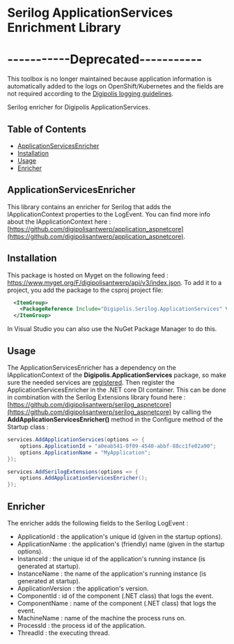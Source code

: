 # Serilog ApplicationServices Enrichment Library

# -----------Deprecated-----------
This toolbox is no longer maintained because application information is automatically added to the logs on OpenShift/Kubernetes and the fields are not required according to the [Digipolis logging guidelines](https://github.com/digipolisantwerpdocumentation/logging-requirements).


Serilog enricher for Digipolis ApplicationServices.

## Table of Contents

<!-- START doctoc generated TOC please keep comment here to allow auto update -->
<!-- DON'T EDIT THIS SECTION, INSTEAD RE-RUN doctoc TO UPDATE -->


- [ApplicationServicesEnricher](#applicationservicesenricher)
- [Installation](#installation)
- [Usage](#usage)
- [Enricher](#enricher)

<!-- END doctoc generated TOC please keep comment here to allow auto update -->

## ApplicationServicesEnricher

This library contains an enricher for Serilog that adds the IApplicationContext properties to the LogEvent.
You can find more info about the IApplicationContext here : [https://github.com/digipolisantwerp/application_aspnetcore](https://github.com/digipolisantwerp/application_aspnetcore).

## Installation

This package is hosted on Myget on the following feed : https://www.myget.org/F/digipolisantwerp/api/v3/index.json.
To add it to a project, you add the package to the csproj project file:

```xml
  <ItemGroup>
    <PackageReference Include="Digipolis.Serilog.ApplicationServices" Version="4.0.0" />
  </ItemGroup>
``` 

In Visual Studio you can also use the NuGet Package Manager to do this.

## Usage

The ApplicationServicesEnricher has a dependency on the IApplicationContext of the **Digipolis.ApplicationServices** package, so make sure the needed services are 
[registered](https://github.com/digipolisantwerp/application_aspnetcore#startup). Then register the ApplicationServicesEnricher in the .NET core DI container. This can be done 
in combination with the Serilog Extensions library found here : [https://github.com/digipolisantwerp/serilog_aspnetcore](https://github.com/digipolisantwerp/serilog_aspnetcore) 
by calling the **AddApplicationServicesEnricher()** method in the Configure method of the Startup class :

```csharp
services.AddApplicationServices(options => {
    options.ApplicationId = "a0eab541-0f09-4540-abbf-88cc1fe02a90";
    options.ApplicationName = "MyApplication";
});

services.AddSerilogExtensions(options => {
    options.AddApplicationServicesEnricher();
});
```  

## Enricher

The enricher adds the following fields to the Serilog LogEvent :

- ApplicationId : the application's unique id (given in the startup options).
- ApplicationName : the application's (friendly) name (given in the startup options).
- InstanceId : the unique id of the application's running instance (is generated at startup).
- InstanceName : the name of the application's running instance (is generated at startup).
- ApplicationVersion : the application's version.
- ComponentId : id of the component (.NET class) that logs the event.
- ComponentName : name of the component (.NET class) that logs the event.
- MachineName : name of the machine the process runs on.
- ProcessId : the process id of the application.
- ThreadId : the executing thread.